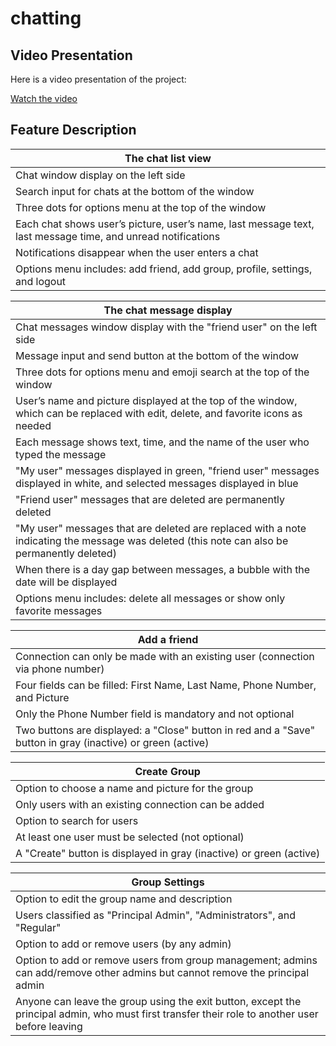 # chatting

## Video Presentation
Here is a video presentation of the project:

[Watch the video](https://github.com/achiyat/chatting/raw/master/chat/img/presentation.mp4)

## Feature Description

| The chat list view   |
|--------------------------------------------------------------------------------------------------------------------------|
| Chat window display on the left side                                                                                     |
| Search input for chats at the bottom of the window                                                                       |
| Three dots for options menu at the top of the window                                                                     |
| Each chat shows user’s picture, user’s name, last message text, last message time, and unread notifications              |
| Notifications disappear when the user enters a chat                                                                      |
| Options menu includes: add friend, add group, profile, settings, and logout                                              |


| The chat message display   |
|--------------------------------------------------------------------------------------------------------------------------------------|
| Chat messages window display with the "friend user" on the left side                                                                 |
| Message input and send button at the bottom of the window                                                                            |
| Three dots for options menu and emoji search at the top of the window                                                                |
| User’s name and picture displayed at the top of the window, which can be replaced with edit, delete, and favorite icons as needed    |
| Each message shows text, time, and the name of the user who typed the message                                                        |
| "My user" messages displayed in green, "friend user" messages displayed in white, and selected messages displayed in blue            |
| "Friend user" messages that are deleted are permanently deleted                                                                      |
| "My user" messages that are deleted are replaced with a note indicating the message was deleted (this note can also be permanently deleted) |
| When there is a day gap between messages, a bubble with the date will be displayed                                                   |
| Options menu includes: delete all messages or show only favorite messages                                                            |


| Add a friend   |
|--------------------------------------------------------------------------------------------------------------|
| Connection can only be made with an existing user (connection via phone number)                              |
| Four fields can be filled: First Name, Last Name, Phone Number, and Picture                                  |
| Only the Phone Number field is mandatory and not optional                                                    |
| Two buttons are displayed: a "Close" button in red and a "Save" button in gray (inactive) or green (active)  |


| Create Group   |
|---------------------------------------------------------------------------------------------------------------------|
| Option to choose a name and picture for the group                                                                   |
| Only users with an existing connection can be added                                                                 |
| Option to search for users                                                                                          |
| At least one user must be selected (not optional)                                                                   |
| A "Create" button is displayed in gray (inactive) or green (active)                                                 |


| Group Settings   |
|---------------------------------------------------------------------------------------------------------------------------------------|
| Option to edit the group name and description                                                                                         |
| Users classified as "Principal Admin", "Administrators", and "Regular"                                                                |
| Option to add or remove users (by any admin)                                                                                          |
| Option to add or remove users from group management; admins can add/remove other admins but cannot remove the principal admin         |
| Anyone can leave the group using the exit button, except the principal admin, who must first transfer their role to another user before leaving   |

